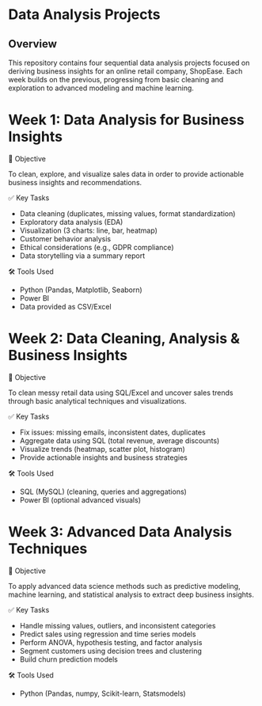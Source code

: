 # Data Analysis Projects 

## Overview

This repository contains four sequential data analysis projects focused on deriving business insights for an online retail company, ShopEase. Each week builds on the previous, progressing from basic cleaning and exploration to advanced modeling and machine learning.

# Week 1: Data Analysis for Business Insights

🎯 Objective

To clean, explore, and visualize sales data in order to provide actionable business insights and recommendations.

✅ Key Tasks

- Data cleaning (duplicates, missing values, format standardization)
- Exploratory data analysis (EDA)
- Visualization (3 charts: line, bar, heatmap)
- Customer behavior analysis
- Ethical considerations (e.g., GDPR compliance)
- Data storytelling via a summary report

🛠️ Tools Used

- Python (Pandas, Matplotlib, Seaborn) 
- Power BI 
- Data provided as CSV/Excel


# Week 2: Data Cleaning, Analysis & Business Insights

🎯 Objective

To clean messy retail data using SQL/Excel and uncover sales trends through basic analytical techniques and visualizations.

✅ Key Tasks

- Fix issues: missing emails, inconsistent dates, duplicates
- Aggregate data using SQL (total revenue, average discounts)
- Visualize trends (heatmap, scatter plot, histogram)
- Provide actionable insights and business strategies

🛠️ Tools Used

- SQL (MySQL) (cleaning, queries and aggregations)
- Power BI (optional advanced visuals)

# Week 3: Advanced Data Analysis Techniques

🎯 Objective

To apply advanced data science methods such as predictive modeling, machine learning, and statistical analysis to extract deep business insights.

✅ Key Tasks

- Handle missing values, outliers, and inconsistent categories
- Predict sales using regression and time series models
- Perform ANOVA, hypothesis testing, and factor analysis
- Segment customers using decision trees and clustering
- Build churn prediction models

🛠️ Tools Used

- Python (Pandas, numpy, Scikit-learn, Statsmodels)
